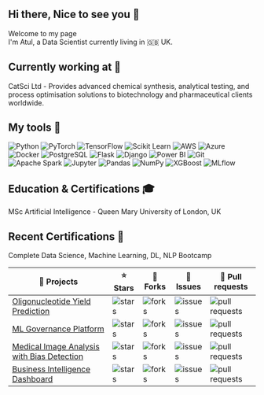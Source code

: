 ## Hi there, Nice to see you 👋

Welcome to my page  
I'm Atul, a Data Scientist currently living in 🇬🇧 UK.

## Currently working at 🏢
CatSci Ltd - Provides advanced chemical synthesis, analytical testing, and process optimisation solutions to biotechnology and pharmaceutical clients worldwide.

## My tools 🔧

![Python](https://img.shields.io/badge/-Python-3776AB?style=flat-square&logo=python&logoColor=white)
![PyTorch](https://img.shields.io/badge/-PyTorch-EE4C2C?style=flat-square&logo=pytorch&logoColor=white)
![TensorFlow](https://img.shields.io/badge/-TensorFlow-FF6F00?style=flat-square&logo=tensorflow&logoColor=white)
![Scikit Learn](https://img.shields.io/badge/-Scikit_Learn-F7931E?style=flat-square&logo=scikit-learn&logoColor=white)
![AWS](https://img.shields.io/badge/-AWS-232F3E?style=flat-square&logo=amazon-aws&logoColor=white)
![Azure](https://img.shields.io/badge/-Azure-0078D4?style=flat-square&logo=microsoft-azure&logoColor=white)
![Docker](https://img.shields.io/badge/-Docker-46a2f1?style=flat-square&logo=docker&logoColor=white)
![PostgreSQL](https://img.shields.io/badge/-PostgreSQL-336791?style=flat-square&logo=postgresql&logoColor=white)
![Flask](https://img.shields.io/badge/-Flask-000000?style=flat-square&logo=flask&logoColor=white)
![Django](https://img.shields.io/badge/-Django-092E20?style=flat-square&logo=django&logoColor=white)
![Power BI](https://img.shields.io/badge/-Power_BI-F2C811?style=flat-square&logo=power-bi&logoColor=black)
![Git](https://img.shields.io/badge/-Git-F05032?style=flat-square&logo=git&logoColor=white)
![Apache Spark](https://img.shields.io/badge/-Apache_Spark-E25A1C?style=flat-square&logo=apache-spark&logoColor=white)
![Jupyter](https://img.shields.io/badge/-Jupyter-F37626?style=flat-square&logo=jupyter&logoColor=white)
![Pandas](https://img.shields.io/badge/-Pandas-150458?style=flat-square&logo=pandas&logoColor=white)
![NumPy](https://img.shields.io/badge/-NumPy-013243?style=flat-square&logo=numpy&logoColor=white)
![XGBoost](https://img.shields.io/badge/-XGBoost-FF6600?style=flat-square&logo=xgboost&logoColor=white)
![MLflow](https://img.shields.io/badge/-MLflow-0194E2?style=flat-square&logo=mlflow&logoColor=white)

## Education & Certifications 🎓
MSc Artificial Intelligence - Queen Mary University of London, UK

## Recent Certifications 📜
Complete Data Science, Machine Learning, DL, NLP Bootcamp

| 🎯 Projects | ⭐ Stars | 🍴 Forks | 🐛 Issues | 🔔 Pull requests |
|-------------|----------|----------|-----------|------------------|
| [Oligonucleotide Yield Prediction](https://github.com/atulyadav219/oligonucleotide-yield-prediction) | ![stars](https://img.shields.io/github/stars/atulyadav219/oligonucleotide-yield-prediction?style=flat-square&labelColor=343b41) | ![forks](https://img.shields.io/github/forks/atulyadav219/oligonucleotide-yield-prediction?style=flat-square&labelColor=343b41) | ![issues](https://img.shields.io/github/issues/atulyadav219/oligonucleotide-yield-prediction?style=flat-square&labelColor=343b41) | ![pull requests](https://img.shields.io/github/issues-pr/atulyadav219/oligonucleotide-yield-prediction?style=flat-square&labelColor=343b41) |
| [ML Governance Platform](https://github.com/atulyadav219/ml-governance-platform) | ![stars](https://img.shields.io/github/stars/atulyadav219/ml-governance-platform?style=flat-square&labelColor=343b41) | ![forks](https://img.shields.io/github/forks/atulyadav219/ml-governance-platform?style=flat-square&labelColor=343b41) | ![issues](https://img.shields.io/github/issues/atulyadav219/ml-governance-platform?style=flat-square&labelColor=343b41) | ![pull requests](https://img.shields.io/github/issues-pr/atulyadav219/ml-governance-platform?style=flat-square&labelColor=343b41) |
| [Medical Image Analysis with Bias Detection](https://github.com/atulyadav219/medical-image-bias-detection) | ![stars](https://img.shields.io/github/stars/atulyadav219/medical-image-bias-detection?style=flat-square&labelColor=343b41) | ![forks](https://img.shields.io/github/forks/atulyadav219/medical-image-bias-detection?style=flat-square&labelColor=343b41) | ![issues](https://img.shields.io/github/issues/atulyadav219/medical-image-bias-detection?style=flat-square&labelColor=343b41) | ![pull requests](https://img.shields.io/github/issues-pr/atulyadav219/medical-image-bias-detection?style=flat-square&labelColor=343b41) |
| [Business Intelligence Dashboard](https://github.com/atulyadav219/bi-dashboard) | ![stars](https://img.shields.io/github/stars/atulyadav219/bi-dashboard?style=flat-square&labelColor=343b41) | ![forks](https://img.shields.io/github/forks/atulyadav219/bi-dashboard?style=flat-square&labelColor=343b41) | ![issues](https://img.shields.io/github/issues/atulyadav219/bi-dashboard?style=flat-square&labelColor=343b41) | ![pull requests](https://img.shields.io/github/issues-pr/atulyadav219/bi-dashboard?style=flat-square&labelColor=343b41) |
<!--
**atul219/atul219** is a ✨ _special_ ✨ repository because its `README.md` (this file) appears on your GitHub profile.

Here are some ideas to get you started:

- 🔭 I’m currently working on ...
- 🌱 I’m currently learning ...
- 👯 I’m looking to collaborate on ...
- 🤔 I’m looking for help with ...
- 💬 Ask me about ...
- 📫 How to reach me: ...
- 😄 Pronouns: ...
- ⚡ Fun fact: ...
-->
